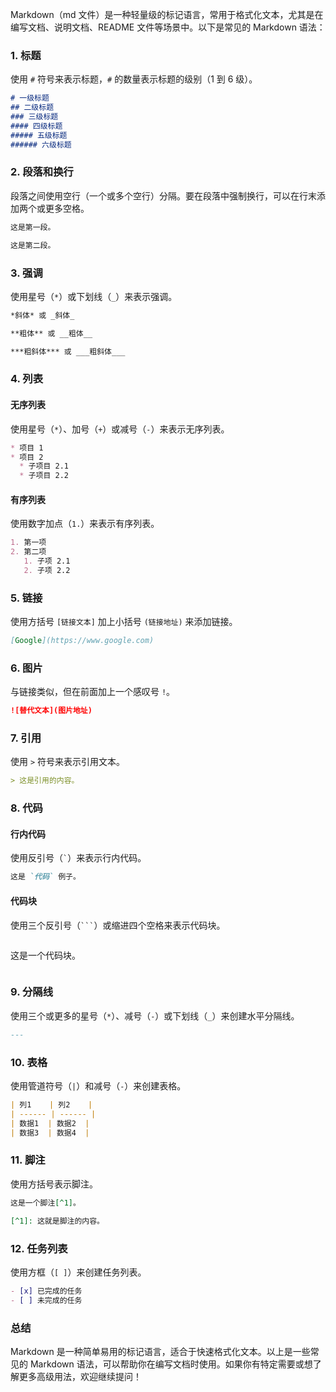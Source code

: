 Markdown（md 文件）是一种轻量级的标记语言，常用于格式化文本，尤其是在编写文档、说明文档、README 文件等场景中。以下是常见的 Markdown 语法：

### 1. 标题

使用 `#` 符号来表示标题，`#` 的数量表示标题的级别（1 到 6 级）。

```markdown
# 一级标题
## 二级标题
### 三级标题
#### 四级标题
##### 五级标题
###### 六级标题
```

### 2. 段落和换行

段落之间使用空行（一个或多个空行）分隔。要在段落中强制换行，可以在行末添加两个或更多空格。

```markdown
这是第一段。

这是第二段。
```

### 3. 强调

使用星号（`*`）或下划线（`_`）来表示强调。

```markdown
*斜体* 或 _斜体_

**粗体** 或 __粗体__

***粗斜体*** 或 ___粗斜体___
```

### 4. 列表

#### 无序列表

使用星号（`*`）、加号（`+`）或减号（`-`）来表示无序列表。

```markdown
* 项目 1
* 项目 2
  * 子项目 2.1
  * 子项目 2.2
```

#### 有序列表

使用数字加点（`1.`）来表示有序列表。

```markdown
1. 第一项
2. 第二项
   1. 子项 2.1
   2. 子项 2.2
```

### 5. 链接

使用方括号 `[链接文本]` 加上小括号 `(链接地址)` 来添加链接。

```markdown
[Google](https://www.google.com)
```

### 6. 图片

与链接类似，但在前面加上一个感叹号 `!`。

```markdown
![替代文本](图片地址)
```

### 7. 引用

使用 `>` 符号来表示引用文本。

```markdown
> 这是引用的内容。
```

### 8. 代码

#### 行内代码

使用反引号（`` ` ``）来表示行内代码。

```markdown
这是 `代码` 例子。
```

#### 代码块

使用三个反引号（`` ``` ``）或缩进四个空格来表示代码块。

```markdown
```
这是一个代码块。
```
```

### 9. 分隔线

使用三个或更多的星号（`*`）、减号（`-`）或下划线（`_`）来创建水平分隔线。

```markdown
---
```

### 10. 表格

使用管道符号（`|`）和减号（`-`）来创建表格。

```markdown
| 列1    | 列2    |
| ------ | ------ |
| 数据1  | 数据2  |
| 数据3  | 数据4  |
```

### 11. 脚注

使用方括号表示脚注。

```markdown
这是一个脚注[^1]。

[^1]: 这就是脚注的内容。
```

### 12. 任务列表

使用方框（`[ ]`）来创建任务列表。

```markdown
- [x] 已完成的任务
- [ ] 未完成的任务
```

### 总结

Markdown 是一种简单易用的标记语言，适合于快速格式化文本。以上是一些常见的 Markdown 语法，可以帮助你在编写文档时使用。如果你有特定需要或想了解更多高级用法，欢迎继续提问！